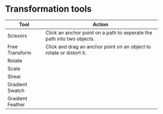 # Transformation tools

| Tool | Action |
| --- | --- |
| Scissors | Click an anchor point on a path to seperate the path into two objects. |
| Free Transform | Click and drag an anchor point on an object to rotate or distort it. |
| Rotate |  |
| Scale |  |
| Shear |  |
| Gradient Swatch |  |
| Gradient Feather |  |


